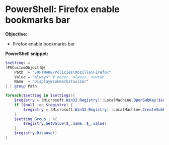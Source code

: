 # PowerShell: Firefox enable bookmarks bar

<b>Objective:</b>

* Firefox enable bookmarks bar

<b>PowerShell snippet:</b>

```powershell
$settings = 
[PSCustomObject]@{
    Path  = "SOFTWARE\Policies\Mozilla\Firefox"
    Value = "always" # never, always, newtab
    Name  = "DisplayBookmarksToolbar"
} | group Path

foreach($setting in $settings){
    $registry = [Microsoft.Win32.Registry]::LocalMachine.OpenSubKey($setting.Name, $true)
    if ($null -eq $registry) {
        $registry = [Microsoft.Win32.Registry]::LocalMachine.CreateSubKey($setting.Name, $true)
    }
    $setting.Group | %{
        $registry.SetValue($_.name, $_.value)
    }
    $registry.Dispose()
}
```
